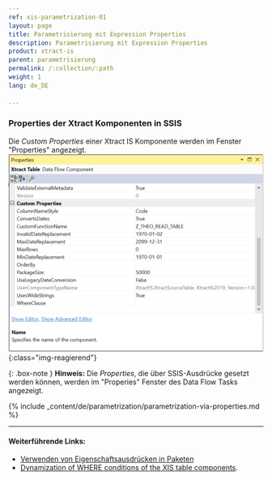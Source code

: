 ```yaml
---
ref: xis-parametrization-01
layout: page
title: Parametrisierung mit Expression Properties
description: Parametrisierung mit Expression Properties
product: xtract-is
parent: parametrisierung
permalink: /:collection/:path
weight: 1
lang: de_DE

---
```

### Properties der Xtract Komponenten in SSIS

Die *Custom Properties* einer Xtract IS Komponente werden im Fenster "Properties" angezeigt.
![Properties](/img/content/xis/properties_component.png){:class="img-reagierend"}

{: .box-note }
**Hinweis:** Die *Properties*, die über SSIS-Ausdrücke gesetzt werden können, werden im "Properies" Fenster des Data Flow Tasks angezeigt.

{% include _content/de/parametrization/parametrization-via-properties.md  %}

*****
#### Weiterführende Links:
- [Verwenden von Eigenschaftsausdrücken in Paketen](https://docs.microsoft.com/de-de/sql/integration-services/expressions/use-property-expressions-in-packages?view=sql-server-ver15)
- [Dynamization of WHERE conditions of the XIS table components](https://kb.theobald-software.com/xtract-is/Dynamization-of-WHERE-conditions-of-the-XIS-table-components).
